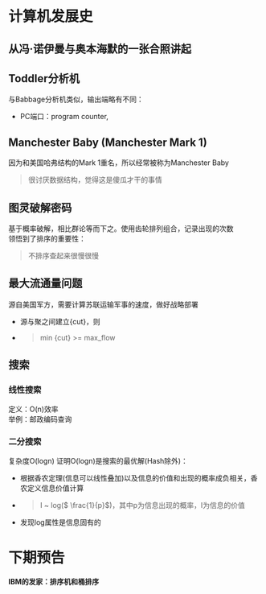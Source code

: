 # 计算机发展史
## 从冯·诺伊曼与奥本海默的一张合照讲起
## Toddler分析机
与Babbage分析机类似，输出端略有不同：
- PC端口：program counter,
## Manchester Baby (Manchester Mark 1)
因为和美国哈弗结构的Mark 1重名，所以经常被称为Manchester Baby  
> 很讨厌数据结构，觉得这是傻瓜才干的事情
## 图灵破解密码
基于概率破解，相比群论等而下之。使用齿轮排列组合，记录出现的次数   
领悟到了排序的重要性：   
> 不排序查起来很慢很慢
## 最大流通量问题
源自美国军方，需要计算苏联运输军事的速度，做好战略部署  
- 源与聚之间建立{cut}，则
- >min {cut} >= max_flow  
## 搜索
### 线性搜索
定义：O(n)效率   
举例：邮政编码查询
### 二分搜索
复杂度O(logn)
证明O(logn)是搜索的最优解(Hash除外)：
- 根据香农定理(信息可以线性叠加)以及信息的价值和出现的概率成负相关，香农定义信息价值计算  
- > I ~ log($ \frac{1}{p}$)，其中p为信息出现的概率，I为信息的价值
- 发现log属性是信息固有的  

# 下期预告
__IBM的发家：排序机和桶排序__